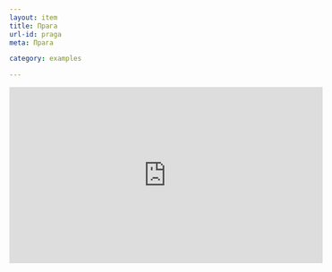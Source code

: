 ```yaml
---
layout: item
title: Прага
url-id: praga
meta: Прага

category: examples

---
```


<iframe width="560" height="315" src="https://www.youtube.com/embed/Y-NYdHwdM4w" frameborder="0"></iframe>
